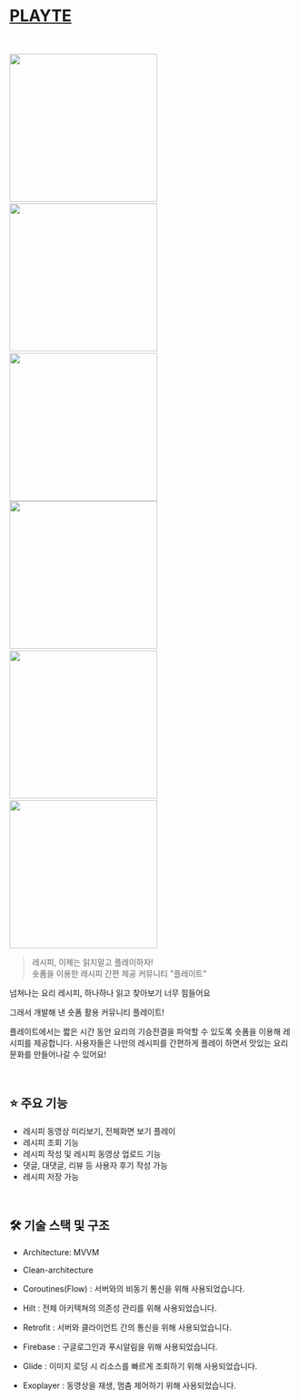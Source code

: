 # [PLAYTE](https://play.google.com/store/apps/details?id=com.cmc.recipe&hl=ko)

<br>

<img src="https://github.com/user-attachments/assets/67b86e99-d27a-4636-afd0-874f69e072cf" width="260"/>&nbsp;&nbsp;
<img src="https://github.com/user-attachments/assets/75b084da-b738-4d76-b88b-86bc71cc3318" width="260"/>&nbsp;&nbsp;
<img src="https://github.com/user-attachments/assets/e548c053-ab06-4f76-b6b4-db7421249af7" width="260"/>
<img src="https://github.com/user-attachments/assets/0b0b1b26-741a-4665-83a7-4e554b2141af" width="260"/>&nbsp;&nbsp;
<img src="https://github.com/user-attachments/assets/a6725ba4-0ae0-4841-bdbb-475785abf8c5" width="260"/>&nbsp;&nbsp;
<img src="https://github.com/user-attachments/assets/8edfc28e-6472-4fc7-b647-6958c4f1086a" width="260"/>
<br>
> 레시피, 이제는 읽지말고 플레이하자! <br>
> 숏폼을 이용한 레시피 간편 제공 커뮤니티 "플레이트" <br>

넘쳐나는 요리 레시피, 하나하나 읽고 찾아보기 너무 힘들어요

그래서 개발해 낸 숏폼 활용 커뮤니티 플레이트!

플레이트에서는 짧은 시간 동안 요리의 기승전결을 파악할 수 있도록 숏폼을 이용해 레시피를 제공합니다. 사용자들은 나만의 레시피를 간편하게 플레이 하면서 맛있는 요리 문화를 만들어나갈 수 있어요!

<br>

## ⭐️ 주요 기능

- 레시피 동영상 미리보기, 전체화면 보기 플레이
- 레시피 조회 기능 
- 레시피 작성 및 레시피 동영상 업로드 기능
- 댓글, 대댓글, 리뷰 등 사용자 후기 작성 가능
- 레시피 저장 가능

<br>

## 🛠 기술 스택 및 구조
- Architecture: MVVM
  
- Clean-architecture
  
- Coroutines(Flow) : 서버와의 비동기 통신을 위해 사용되었습니다.
  
- Hilt : 전체 아키텍쳐의 의존성 관리를 위해 사용되었습니다.
    
- Retrofit : 서버와 클라이언트 간의 통신을 위해 사용되었습니다.
  
- Firebase : 구글로그인과 푸시알림을 위해 사용되었습니다.
  
- Glide : 이미지 로딩 시 리소스를 빠르게 조회하기 위해 사용되었습니다.

- Exoplayer : 동영상을 재생, 멈춤 제어하기 위해 사용되었습니다.

<br>
